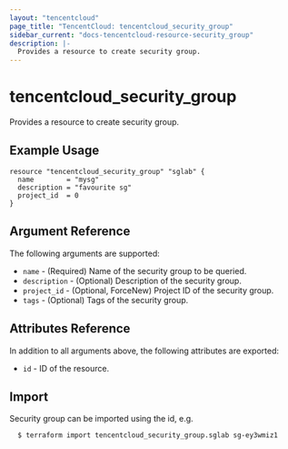 ```yaml
---
layout: "tencentcloud"
page_title: "TencentCloud: tencentcloud_security_group"
sidebar_current: "docs-tencentcloud-resource-security_group"
description: |-
  Provides a resource to create security group.
---
```


# tencentcloud_security_group

Provides a resource to create security group.

## Example Usage

```hcl
resource "tencentcloud_security_group" "sglab" {
  name        = "mysg"
  description = "favourite sg"
  project_id  = 0
}
```

## Argument Reference

The following arguments are supported:

* `name` - (Required) Name of the security group to be queried.
* `description` - (Optional) Description of the security group.
* `project_id` - (Optional, ForceNew) Project ID of the security group.
* `tags` - (Optional) Tags of the security group.

## Attributes Reference

In addition to all arguments above, the following attributes are exported:

* `id` - ID of the resource.



## Import

Security group can be imported using the id, e.g.

```
  $ terraform import tencentcloud_security_group.sglab sg-ey3wmiz1
```

